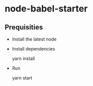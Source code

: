# node-babel-starter

## Prequisities

* Install the latest node
* Install dependencies

    yarn install

* Run 

    yarn start
